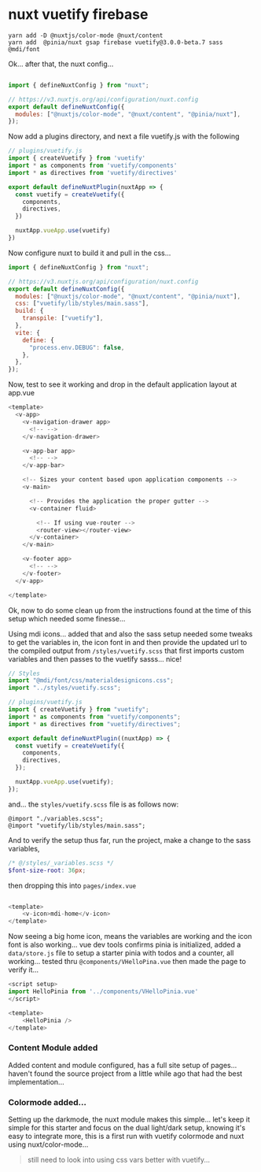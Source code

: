 # nuxt vuetify firebase

```
yarn add -D @nuxtjs/color-mode @nuxt/content
yarn add  @pinia/nuxt gsap firebase vuetify@3.0.0-beta.7 sass @mdi/font
```

Ok... after that, the nuxt config...

```javascript

import { defineNuxtConfig } from "nuxt";

// https://v3.nuxtjs.org/api/configuration/nuxt.config
export default defineNuxtConfig({
  modules: ["@nuxtjs/color-mode", "@nuxt/content", "@pinia/nuxt"],
});

```

Now add a plugins directory, and next a file vuetify.js with the following

```javascript
// plugins/vuetify.js
import { createVuetify } from 'vuetify'
import * as components from 'vuetify/components'
import * as directives from 'vuetify/directives'

export default defineNuxtPlugin(nuxtApp => {
  const vuetify = createVuetify({
    components,
    directives,
  })

  nuxtApp.vueApp.use(vuetify)
})
```

Now configure nuxt to build it and pull in the css...

```javascript
import { defineNuxtConfig } from "nuxt";

// https://v3.nuxtjs.org/api/configuration/nuxt.config
export default defineNuxtConfig({
  modules: ["@nuxtjs/color-mode", "@nuxt/content", "@pinia/nuxt"],
  css: ["vuetify/lib/styles/main.sass"],
  build: {
    transpile: ["vuetify"],
  },
  vite: {
    define: {
      "process.env.DEBUG": false,
    },
  },
});

```

Now, test to see it working and drop in the default application layout at app.vue


```javascript
<template>
  <v-app>
    <v-navigation-drawer app>
      <!-- -->
    </v-navigation-drawer>

    <v-app-bar app>
      <!-- -->
    </v-app-bar>

    <!-- Sizes your content based upon application components -->
    <v-main>

      <!-- Provides the application the proper gutter -->
      <v-container fluid>

        <!-- If using vue-router -->
        <router-view></router-view>
      </v-container>
    </v-main>

    <v-footer app>
      <!-- -->
    </v-footer>
  </v-app>

</template>

```

Ok, now to do some clean up from the instructions found at the time of this setup which needed some finesse...


Using mdi icons... added that and also the sass setup needed some tweaks to get the variables in, the icon font in and then provide the updated url to the compiled output from `/styles/vuetify.scss` that first imports custom variables and then passes to the vuetify sasss... nice!

```javascript
// Styles
import "@mdi/font/css/materialdesignicons.css";
import "../styles/vuetify.scss";

// plugins/vuetify.js
import { createVuetify } from "vuetify";
import * as components from "vuetify/components";
import * as directives from "vuetify/directives";

export default defineNuxtPlugin((nuxtApp) => {
  const vuetify = createVuetify({
    components,
    directives,
  });

  nuxtApp.vueApp.use(vuetify);
});

```

and... the `styles/vuetify.scss` file is as follows now:

```
@import "./variables.scss";
@import "vuetify/lib/styles/main.sass";

```

And to verify the setup thus far, run the project, make a change to the sass variables, 


```scss
/* @/styles/_variables.scss */
$font-size-root: 36px;

```
then dropping this into `pages/index.vue`

```javascript

<template>
    <v-icon>mdi-home</v-icon>
</template>

```

Now seeing a big home icon, means the variables are working and the icon font is also working... vue dev tools confirms pinia is initialized, added a `data/store.js` file to setup a starter pinia with todos and a counter, all working... tested thru `@components/VHelloPina.vue` then made the page to verify it...

```javascript
<script setup>
import HelloPinia from '../components/VHelloPinia.vue'
</script>

<template>
    <HelloPinia />
</template>

```

### Content Module added

Added content and module configured, has a full site setup of pages... haven't found the source project from a little while ago that had the best implementation...

### Colormode added... 

Setting up the darkmode, the nuxt module makes this simple... let's keep it simple for this starter and focus on the dual light/dark setup, knowing it's easy to integrate more, this is a first run with vuetify colormode and nuxt using nuxt/color-mode... 

> still need to look into using css vars better with vuetify...


